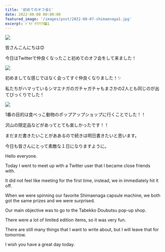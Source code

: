 ```yaml
---
title: '初めてのオフ会1'
date: 2022-08-08 00:00:00
featured_image: '/images/post/2022-08-07-shimaenaga1.jpg'
excerpt: ﾄﾞｷﾄﾞｷﾜｸﾜｸ編1
---
```


![](https://yutarochan.github.io/yurumina/images/post/2022-08-07-shimaenaga1.jpg)

皆さんこんにちは😊

今日はTwitterで仲良くなったこと初めてのオフ会をして来ました！

![](https://yutarochan.github.io/yurumina/images/post/2022-08-07-offkai.jpg)

初めましてな感じではなく会ってすぐ仲良くなりました！✨

私たちがハマっているシマエナガのガチャガチャもまさかの2人とも同じのが出てびっくりでした！

![](https://yutarochan.github.io/yurumina/images/post/2022-08-07-shimaenaga2.jpg)

1番の目的は食べっこ動物のポップアップショップに行くことでした！！

沢山の限定品などがあってとても楽しかったです！！

まだまだ書きたいことがああるので続きは明日書きたいと思います。

今日も皆さんにとって素敵な１日になりますように。


Hello everyone. 

Today I went to meet up with a Twitter user that I became close friends with. 

It did not feel like meeting for the first time, instead, we in immediately hit it off.

When we were spinning our favorite Shimaenaga capsule machine, we both got the same prizes and we were surprised. 

Our main objective was to go to the Tabekko Doubutsu pop-up shop.

There were a lot of limited edition items, so it was very fun.

There are still many things that I want to write about, but I will leave that for tomorrow. 

I wish you have a great day today. 
